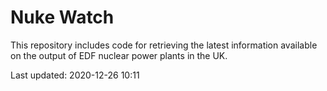 # Nuke Watch

This repository includes code for retrieving the latest information available on the output of EDF nuclear power plants in the UK.

Last updated: 2020-12-26 10:11